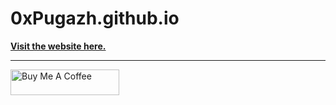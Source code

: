 # 0xPugazh.github.io

**[Visit the website here.](https://0xpugazh.github.io)**
____________________________________________________________________________________________________________________________
<a href="https://www.buymeacoffee.com/0xPugazh" target="_blank"><img src="https://cdn.buymeacoffee.com/buttons/default-orange.png" alt="Buy Me A Coffee" height="41" width="174"></a>